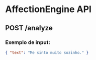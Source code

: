 # AffectionEngine API

## POST /analyze

### Exemplo de input:
```json
{ "text": "Me sinto muito sozinho." }
